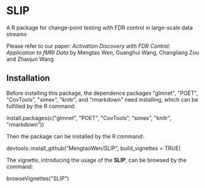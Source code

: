 # SLIP

A R package for change-point testing with FDR control in large-scale data streams

Please refer to our paper: *Activation Discovery with FDR Control: Application to fMRI Data* by Mengtao Wen, Guanghui Wang, Changliang Zou and Zhaojun Wang

## Installation
Before installing this package, the dependence packages "glmnet", "POET", "CovTools", "simex", "knitr", and "rmarkdown" need installing, which can be fulfilled by the R command:

  install.packages(c("glmnet", "POET", "CovTools", "simex", "knitr", "rmarkdown"))

Then the package can be installed by the R command:
  
  devtools::install_github("MengtaoWen/SLIP", build_vignettes = TRUE)

The vignette, introducing the usage of the **SLIP**, can be browsed by the command:
	
  browseVignettes("SLIP")
